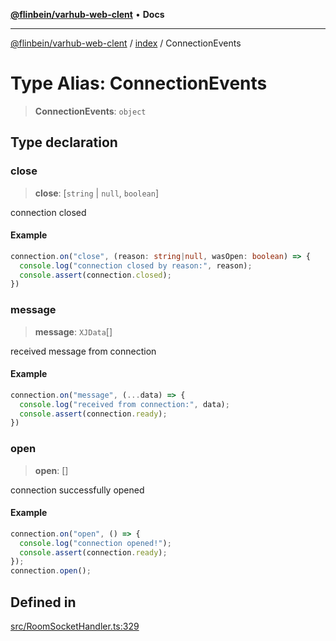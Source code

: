 [**@flinbein/varhub-web-clent**](../../README.md) • **Docs**

***

[@flinbein/varhub-web-clent](../../modules.md) / [index](../README.md) / ConnectionEvents

# Type Alias: ConnectionEvents

> **ConnectionEvents**: `object`

## Type declaration

### close

> **close**: [`string` \| `null`, `boolean`]

connection closed

#### Example

```typescript
connection.on("close", (reason: string|null, wasOpen: boolean) => {
  console.log("connection closed by reason:", reason);
  console.assert(connection.closed);
})
```

### message

> **message**: `XJData`[]

received message from connection

#### Example

```typescript
connection.on("message", (...data) => {
  console.log("received from connection:", data);
  console.assert(connection.ready);
})
```

### open

> **open**: []

connection successfully opened

#### Example

```typescript
connection.on("open", () => {
  console.log("connection opened!");
  console.assert(connection.ready);
});
connection.open();
```

## Defined in

[src/RoomSocketHandler.ts:329](https://github.com/flinbein/varhub-web-client/blob/b4c6fcf02a5379525d4b3a67611612cbdf92318f/src/RoomSocketHandler.ts#L329)
